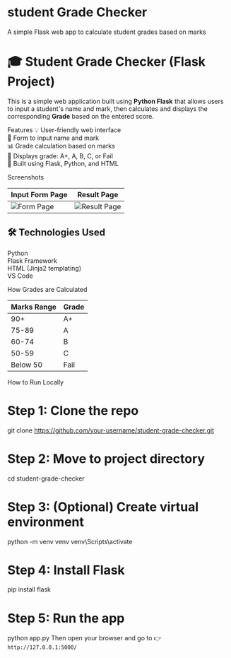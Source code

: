 # student Grade Checker
A simple Flask web app to calculate student grades based on marks
# 🎓 Student Grade Checker (Flask Project)
  This is a simple web application built using **Python Flask** that allows users to input a student's name and mark, then calculates and displays the corresponding **Grade** based on the entered score.

Features
💡 User-friendly web interface  
📝 Form to input name and mark  
📊 Grade calculation based on marks  
🎯 Displays grade: A+, A, B, C, or Fail  
🔄 Built using Flask, Python, and HTML 

Screenshots

| Input Form Page | Result Page |
|-----------------|-------------|
| ![Form Page](screenshots/form.png) | ![Result Page](screenshots/result.png) |

## 🛠️ Technologies Used

Python  
Flask Framework  
HTML (Jinja2 templating)  
VS Code  

How Grades are Calculated

| Marks Range | Grade |
|-------------|--------|
| 90+         | A+     |
| 75-89       | A      |
| 60-74       | B      |
| 50-59       | C      |
| Below 50    | Fail   |

How to Run Locally

# Step 1: Clone the repo
git clone https://github.com/your-username/student-grade-checker.git

# Step 2: Move to project directory
cd student-grade-checker

# Step 3: (Optional) Create virtual environment
python -m venv venv
venv\Scripts\activate     

# Step 4: Install Flask
pip install flask

# Step 5: Run the app
python app.py
Then open your browser and go to 👉 `http://127.0.0.1:5000/`




